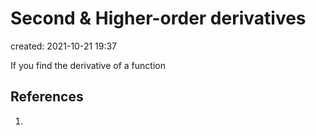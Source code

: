 # Second & Higher-order derivatives
created: 2021-10-21 19:37

If you find the derivative of a function 

## References
1. 